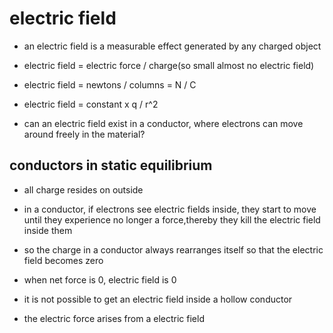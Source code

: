 # electric field

- an electric field is a measurable effect generated by any charged object

- electric field = electric force / charge(so small almost no electric field)
- electric field = newtons / columns = N / C
- electric field = constant x q / r^2

- can an electric field exist in a conductor, where electrons can move around
  freely in the material?


## conductors in static equilibrium

- all charge resides on outside

- in a conductor, if electrons see electric fields inside, they start to move
  until they experience no longer a force,thereby they kill the electric field inside them

- so the charge in a conductor always rearranges itself so that the electric field becomes zero

- when net force is 0, electric field is 0

- it is not possible to get an electric field inside a hollow conductor

- the electric force arises from a electric field
